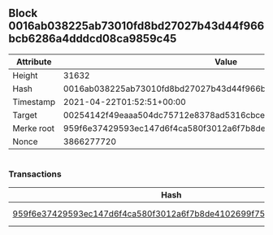 ## Block 0016ab038225ab73010fd8bd27027b43d44f966bcb6286a4dddcd08ca9859c45

Attribute | Value
--- | ---
Height | 31632
Hash | 0016ab038225ab73010fd8bd27027b43d44f966bcb6286a4dddcd08ca9859c45
Timestamp | 2021-04-22T01:52:51+00:00
Target | 00254142f49eaaa504dc75712e8378ad5316cbcead634704b3734b6271167cc4
Merke root | 959f6e37429593ec147d6f4ca580f3012a6f7b8de4102699f75f266a9b035904
Nonce | 3866277720

```

```

### Transactions

Hash | Amount
--- | ---
[959f6e37429593ec147d6f4ca580f3012a6f7b8de4102699f75f266a9b035904](959f6e37429593ec147d6f4ca580f3012a6f7b8de4102699f75f266a9b035904.md) | 10.00000000 SKEPTI 
